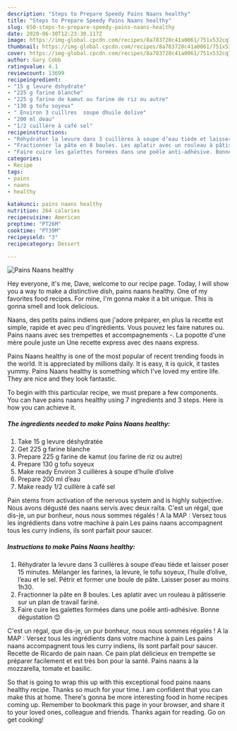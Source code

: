 ```yaml
---
description: "Steps to Prepare Speedy Pains Naans healthy"
title: "Steps to Prepare Speedy Pains Naans healthy"
slug: 650-steps-to-prepare-speedy-pains-naans-healthy
date: 2020-06-30T12:23:30.117Z
image: https://img-global.cpcdn.com/recipes/8a783728c41a0061/751x532cq70/pains-naans-healthy-photo-principale-de-la-recette.jpg
thumbnail: https://img-global.cpcdn.com/recipes/8a783728c41a0061/751x532cq70/pains-naans-healthy-photo-principale-de-la-recette.jpg
cover: https://img-global.cpcdn.com/recipes/8a783728c41a0061/751x532cq70/pains-naans-healthy-photo-principale-de-la-recette.jpg
author: Gary Cobb
ratingvalue: 4.1
reviewcount: 13699
recipeingredient:
- "15 g levure dshydrate"
- "225 g farine blanche"
- "225 g farine de kamut ou farine de riz ou autre"
- "130 g tofu soyeux"
- " Environ 3 cuillres  soupe dhuile dolive"
- "200 ml deau"
- "1/2 cuillère à café sel"
recipeinstructions:
- "Réhydrater la levure dans 3 cuillères à soupe d’eau tiède et laisser poser 15 minutes. Mélanger les farines, la levure, le tofu soyeux, l’huile d’olive, l’eau et le sel. Pétrir et former une boule de pâte. Laisser poser au moins 1h30."
- "Fractionner la pâte en 8 boules. Les aplatir avec un rouleau à pâtisserie sur un plan de travail fariné."
- "Faire cuire les galettes formées dans une poêle anti-adhésive. Bonne dégustation 😊"
categories:
- Recipe
tags:
- pains
- naans
- healthy

katakunci: pains naans healthy 
nutrition: 264 calories
recipecuisine: American
preptime: "PT26M"
cooktime: "PT39M"
recipeyield: "3"
recipecategory: Dessert

---
```



![Pains Naans healthy](https://img-global.cpcdn.com/recipes/8a783728c41a0061/751x532cq70/pains-naans-healthy-photo-principale-de-la-recette.jpg)

Hey everyone, it's me, Dave, welcome to our recipe page. Today, I will show you a way to make a distinctive dish, pains naans healthy. One of my favorites food recipes. For mine, I'm gonna make it a bit unique. This is gonna smell and look delicious.

Naans, des petits pains indiens que j&#39;adore préparer, en plus la recette est simple, rapide et avec peu d&#39;ingrédients. Vous pouvez les faire natures ou. Pains naans avec ses trempettes et accompagnements -. La popotte d&#39;une mère poule juste un Une recette express avec des naans express.

Pains Naans healthy is one of the most popular of recent trending foods in the world. It is appreciated by millions daily. It is easy, it is quick, it tastes yummy. Pains Naans healthy is something which I've loved my entire life. They are nice and they look fantastic.


To begin with this particular recipe, we must prepare a few components. You can have pains naans healthy using 7 ingredients and 3 steps. Here is how you can achieve it.

<!--inarticleads1-->

##### The ingredients needed to make Pains Naans healthy:

1. Take 15 g levure déshydratée
1. Get 225 g farine blanche
1. Prepare 225 g farine de kamut (ou farine de riz ou autre)
1. Prepare 130 g tofu soyeux
1. Make ready  Environ 3 cuillères à soupe d’huile d’olive
1. Prepare 200 ml d’eau
1. Make ready 1/2 cuillère à café sel


Pain stems from activation of the nervous system and is highly subjective. Nous avons dégusté des naans servis avec deux raïta. C&#39;est un régal, que dis-je, un pur bonheur, nous nous sommes régalés ! A la MAP : Versez tous les ingrédients dans votre machine à pain Les pains naans accompagnent tous les curry indiens, ils sont parfait pour saucer. 

<!--inarticleads2-->

##### Instructions to make Pains Naans healthy:

1. Réhydrater la levure dans 3 cuillères à soupe d’eau tiède et laisser poser 15 minutes. Mélanger les farines, la levure, le tofu soyeux, l’huile d’olive, l’eau et le sel. Pétrir et former une boule de pâte. Laisser poser au moins 1h30.
1. Fractionner la pâte en 8 boules. Les aplatir avec un rouleau à pâtisserie sur un plan de travail fariné.
1. Faire cuire les galettes formées dans une poêle anti-adhésive. Bonne dégustation 😊


C&#39;est un régal, que dis-je, un pur bonheur, nous nous sommes régalés ! A la MAP : Versez tous les ingrédients dans votre machine à pain Les pains naans accompagnent tous les curry indiens, ils sont parfait pour saucer. Recette de Ricardo de pain naan. Ce pain plat délicieux en trempette se préparer facilement et est très bon pour la santé. Pains naans à la mozzarella, tomate et basilic. 

So that is going to wrap this up with this exceptional food pains naans healthy recipe. Thanks so much for your time. I am confident that you can make this at home. There's gonna be more interesting food in home recipes coming up. Remember to bookmark this page in your browser, and share it to your loved ones, colleague and friends. Thanks again for reading. Go on get cooking!
